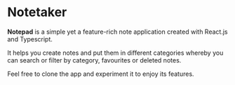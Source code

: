 # Notetaker

**Notepad** is a simple yet a feature-rich note application created with React.js and Typescript.

It helps you create notes and put them in different categories whereby you can search or filter by category, favourites or deleted notes.

Feel free to clone the app and experiment it to enjoy its features.
